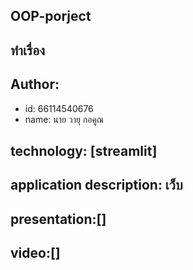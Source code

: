 ## OOP-porject

## ทำเรื่อง

## Author:

-   id: 66114540676
-   name: นาย วายุ กอคูณ

## technology: [streamlit]

## application description: เว็บ
##  presentation:[]
##  video:[]
